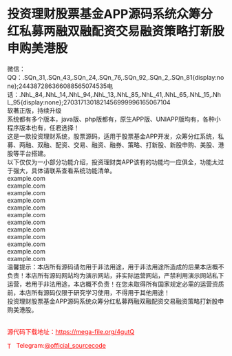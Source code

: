 # 投资理财股票基金APP源码系统众筹分红私募两融双融配资交易融资策略打新股申购美港股

微信：QQ：.SQn_31,.SQn_43,.SQn_24,.SQn_76,.SQn_92,.SQn_2,.SQn_81{display:none};244387286366088565074535电话：.NhL_84,.NhL_14,.NhL_94,.NhL_13,.NhL_85,.NhL_41,.NhL_65,.NhL_15,.NhL_95{display:none};2703171301821456999996165067104<br>软著正版，持续升级<br>系统都有多个版本，java版、php版都有，原生APP版、UNIAPP版均有，各种小程序版本也有，任君选择！<br>这是一款投资理财系统，股票源码，适用于股票基金APP开发，众筹分红系统，私募、两融、双融、配资、交易、融资、融券、策略、打新股、新股申购、美股、港股等平台搭建。<br>以下仅仅为一小部分功能介绍，投资理财类APP该有的功能均一应俱全，功能太过于强大，具体请联系查看系统功能清单。<br>example.com<br>example.com<br>example.com<br>example.com<br>example.com<br>example.com<br>example.com<br>example.com<br>example.com<br>example.com<br>example.com<br>example.com<br>    温馨提示：本店所有源码请勿用于非法用途，用于非法用途所造成的后果本店概不负责！本店所有源码网站均为演示网站，非实际运营网站，严禁利用演示网站私下运营，若用于非法用途，本店概不负责！在您未取得所有国家规定必需的运营资质前，本店所有源码仅限于研究学习使用，不得用于其他用途！<br>    投资理财股票基金APP源码系统众筹分红私募两融双融配资交易融资策略打新股申购美港股。<br><br>


<p style="color: red;">源代码下载地址：<a href="https://mega-file.org/4gutQ" style="color: red;">https://mega-file.org/4gutQ</a></p><p style="color: red;"><img src="https://cdn-icons-png.flaticon.com/512/2111/2111646.png" alt="Telegram Icon" style="width: 16px; vertical-align: middle; margin-right: 5px;">Telegram:<a href="https://t.me/official_sourcecode" style="color: red;">@official_sourcecode</a></p>